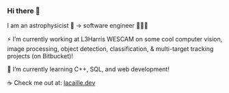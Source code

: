 ### Hi there 👋

I am an astrophysicist 🔭 -> software engineer 👨🏻‍💻 

⚡ I’m currently working at L3Harris WESCAM on some cool computer vision, image processing, object detection, classification, & multi-target tracking projects (on Bitbucket)!

🌱 I’m currently learning C++, SQL, and web development!

☕️ Check me out at: [lacaille.dev](https://lacaille.dev)
<!--
**kevinlacaille/kevinlacaille** is a ✨ _special_ ✨ repository because its `README.md` (this file) appears on your GitHub profile.

Here are some ideas to get you started:

- 🔭 I’m currently working on ...
- 🌱 I’m currently learning ...
- 👯 I’m looking to collaborate on ...
- 🤔 I’m looking for help with ...
- 💬 Ask me about ...
- 📫 How to reach me: ...
- 😄 Pronouns: ...
- ⚡ Fun fact: ...
-->

